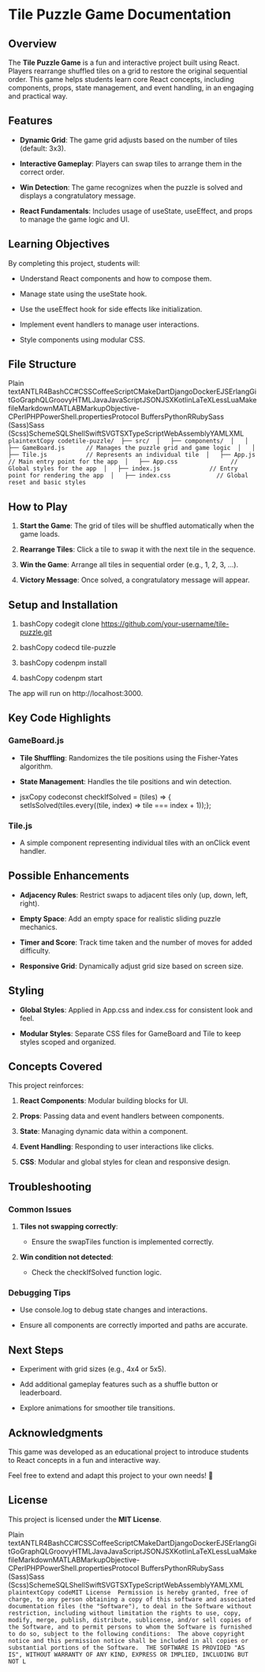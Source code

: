 Tile Puzzle Game Documentation
==============================

Overview
--------

The **Tile Puzzle Game** is a fun and interactive project built using React. Players rearrange shuffled tiles on a grid to restore the original sequential order. This game helps students learn core React concepts, including components, props, state management, and event handling, in an engaging and practical way.

Features
--------

*   **Dynamic Grid**: The game grid adjusts based on the number of tiles (default: 3x3).
    
*   **Interactive Gameplay**: Players can swap tiles to arrange them in the correct order.
    
*   **Win Detection**: The game recognizes when the puzzle is solved and displays a congratulatory message.
    
*   **React Fundamentals**: Includes usage of useState, useEffect, and props to manage the game logic and UI.
    

Learning Objectives
-------------------

By completing this project, students will:

*   Understand React components and how to compose them.
    
*   Manage state using the useState hook.
    
*   Use the useEffect hook for side effects like initialization.
    
*   Implement event handlers to manage user interactions.
    
*   Style components using modular CSS.
    

File Structure
--------------

Plain textANTLR4BashCC#CSSCoffeeScriptCMakeDartDjangoDockerEJSErlangGitGoGraphQLGroovyHTMLJavaJavaScriptJSONJSXKotlinLaTeXLessLuaMakefileMarkdownMATLABMarkupObjective-CPerlPHPPowerShell.propertiesProtocol BuffersPythonRRubySass (Sass)Sass (Scss)SchemeSQLShellSwiftSVGTSXTypeScriptWebAssemblyYAMLXML`   plaintextCopy codetile-puzzle/  ├── src/  │   ├── components/  │   │   ├── GameBoard.js      // Manages the puzzle grid and game logic  │   │   ├── Tile.js           // Represents an individual tile  │   ├── App.js                // Main entry point for the app  │   ├── App.css               // Global styles for the app  │   ├── index.js              // Entry point for rendering the app  │   ├── index.css             // Global reset and basic styles   `

How to Play
-----------

1.  **Start the Game**: The grid of tiles will be shuffled automatically when the game loads.
    
2.  **Rearrange Tiles**: Click a tile to swap it with the next tile in the sequence.
    
3.  **Win the Game**: Arrange all tiles in sequential order (e.g., 1, 2, 3, ...).
    
4.  **Victory Message**: Once solved, a congratulatory message will appear.
    

Setup and Installation
----------------------

1.  bashCopy codegit clone https://github.com/your-username/tile-puzzle.git
    
2.  bashCopy codecd tile-puzzle
    
3.  bashCopy codenpm install
    
4.  bashCopy codenpm start
    

The app will run on http://localhost:3000.

Key Code Highlights
-------------------

### GameBoard.js

*   **Tile Shuffling**: Randomizes the tile positions using the Fisher-Yates algorithm.
    
*   **State Management**: Handles the tile positions and win detection.
    
*   jsxCopy codeconst checkIfSolved = (tiles) => { setIsSolved(tiles.every((tile, index) => tile === index + 1));};
    

### Tile.js

*   A simple component representing individual tiles with an onClick event handler.
    

Possible Enhancements
---------------------

*   **Adjacency Rules**: Restrict swaps to adjacent tiles only (up, down, left, right).
    
*   **Empty Space**: Add an empty space for realistic sliding puzzle mechanics.
    
*   **Timer and Score**: Track time taken and the number of moves for added difficulty.
    
*   **Responsive Grid**: Dynamically adjust grid size based on screen size.
    

Styling
-------

*   **Global Styles**: Applied in App.css and index.css for consistent look and feel.
    
*   **Modular Styles**: Separate CSS files for GameBoard and Tile to keep styles scoped and organized.
    

Concepts Covered
----------------

This project reinforces:

1.  **React Components**: Modular building blocks for UI.
    
2.  **Props**: Passing data and event handlers between components.
    
3.  **State**: Managing dynamic data within a component.
    
4.  **Event Handling**: Responding to user interactions like clicks.
    
5.  **CSS**: Modular and global styles for clean and responsive design.
    

Troubleshooting
---------------

### Common Issues

1.  **Tiles not swapping correctly**:
    
    *   Ensure the swapTiles function is implemented correctly.
        
2.  **Win condition not detected**:
    
    *   Check the checkIfSolved function logic.
        

### Debugging Tips

*   Use console.log to debug state changes and interactions.
    
*   Ensure all components are correctly imported and paths are accurate.
    

Next Steps
----------

*   Experiment with grid sizes (e.g., 4x4 or 5x5).
    
*   Add additional gameplay features such as a shuffle button or leaderboard.
    
*   Explore animations for smoother tile transitions.
    

Acknowledgments
---------------

This game was developed as an educational project to introduce students to React concepts in a fun and interactive way.

Feel free to extend and adapt this project to your own needs! 🎉

License
-------

This project is licensed under the **MIT License**.

Plain textANTLR4BashCC#CSSCoffeeScriptCMakeDartDjangoDockerEJSErlangGitGoGraphQLGroovyHTMLJavaJavaScriptJSONJSXKotlinLaTeXLessLuaMakefileMarkdownMATLABMarkupObjective-CPerlPHPPowerShell.propertiesProtocol BuffersPythonRRubySass (Sass)Sass (Scss)SchemeSQLShellSwiftSVGTSXTypeScriptWebAssemblyYAMLXML`   plaintextCopy codeMIT License  Permission is hereby granted, free of charge, to any person obtaining a copy of this software and associated documentation files (the "Software"), to deal in the Software without restriction, including without limitation the rights to use, copy, modify, merge, publish, distribute, sublicense, and/or sell copies of the Software, and to permit persons to whom the Software is furnished to do so, subject to the following conditions:  The above copyright notice and this permission notice shall be included in all copies or substantial portions of the Software.  THE SOFTWARE IS PROVIDED "AS IS", WITHOUT WARRANTY OF ANY KIND, EXPRESS OR IMPLIED, INCLUDING BUT NOT L   `